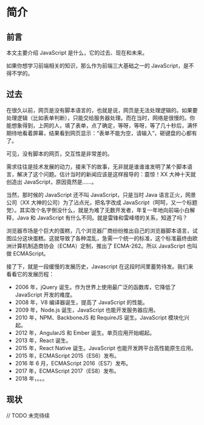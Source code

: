 # 简介

## 前言

本文主要介绍 JavaScript 是什么，它的过去、现在和未来。

如果你想学习前端相关的知识，那么作为前端三大基础之一的 JavaScript，是不得不学的。

## 过去

在很久以前，网页是没有脚本语言的，也就是说，网页是无法处理逻辑的。如果要处理逻辑（比如表单判断），只能交给服务器处理。而在当时，网络是很慢的。你能想象得到，上网的人，填了表单，点了确定，等呀，等呀，等了几十秒后，满怀期待地看着屏幕，结果看到网页显示：“表单不能为空，请输入”，砸键盘的心都有了。

可见，没有脚本的网页，交互性是非常差的。

需求往往是技术发展的动力，接来下的故事，无非就是谁谁谁发明了某个脚本语言，解决了这个问题。估计当时的新闻应该是这样报导的：震惊！XX 大神十天就创造出 JavaScript，原因竟然是……。

当然，那时候的 JavaScript 还不叫 JavaScript，只是当时 Java 语言正火，网景公司（XX 大神的公司）为了沾点光，把名字改成 JavaScript（呵呵，又一个标题党）。其实改个名字倒没什么，就是为难了无数开发者，年复一年地向前端小白解释，Java 和 JavaScript 有什么不同。就是雷锋和雷峰塔的关系，知道了吗？

浏览器市场是个巨大的蛋糕，几个浏览器厂商纷纷推出自己的浏览器脚本语言，试图瓜分这块蛋糕。这就导致了各种混乱，急需一个统一的标准，这个标准最终由欧洲计算机制造商协会（ECMA）定制，推出了 ECMA-262。所以 JavaScript 也叫做 ECMAScript。

接了下，就是一段缓慢的发展历史，Javascript 在这段时间里蓄势待发。我们来看看它的发展历程：

* 2006 年，jQuery 诞生。作为世界上使用最广泛的函数库，它降低了 JavaScript 开发的难度。
* 2008 年，V8 编译器诞生，提高了 JavaScript 的性能。
* 2009 年，Node.js 诞生，JavaScript 也能开发服务器应用。
* 2010 年，NPM、BackboneJS 和 RequireJS 诞生。JavaScript 模块化兴起。
* 2012 年，AngularJS 和 Ember 诞生。单页应用开始崛起。
* 2013 年，React 诞生。
* 2015 年，React Native 诞生。JavaScript 也能开发跨平台高性能原生应用。
* 2015 年，ECMAScript 2015（ES6）发布。
* 2016 年 6 月，ECMAScript 2016（ES7）发布。
* 2017 年，ECMAScript 2017（ES8）发布。
* 2018 年，。。。

## 现状

// TODO 未完待续